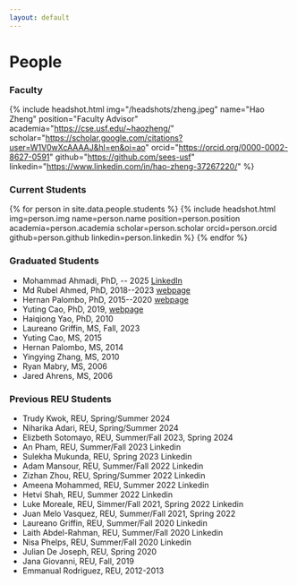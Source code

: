 ```yaml
---
layout: default
---
```

# People
### Faculty
{% include headshot.html img="/headshots/zheng.jpeg" name="Hao Zheng" position="Faculty Advisor" academia="https://cse.usf.edu/~haozheng/" scholar="https://scholar.google.com/citations?user=W1V0wXcAAAAJ&hl=en&oi=ao" orcid="https://orcid.org/0000-0002-8627-0591" github="https://github.com/sees-usf" linkedin="https://www.linkedin.com/in/hao-zheng-37267220/" %}
### Current Students
<div class="grid">
{% for person in site.data.people.students %}
    {% include headshot.html img=person.img name=person.name position=person.position academia=person.academia scholar=person.scholar orcid=person.orcid github=person.github linkedin=person.linkedin %}
{% endfor %}
</div>

### Graduated Students
- Mohammad Ahmadi, PhD, -- 2025 [LinkedIn](https://www.linkedin.com/in/mohammad-ahmadi-ba27a91a3/)
- Md Rubel Ahmed, PhD, 2018--2023 [webpage](https://rubelahmed57.github.io/)
- Hernan Palombo, PhD, 2015--2020 [webpage](https://www.linkedin.com/in/hernanpalombo)
- Yuting Cao, PhD, 2019, [webpage](https://www.linkedin.com/in/caoyuting/?ts=1576368962044&trk=profile_share_wechat&from=singlemessage&isappinstalled=0)
- Haiqiong Yao, PhD, 2010
- Laureano Griffin, MS, Fall, 2023
- Yuting Cao, MS, 2015
- Hernan Palombo, MS, 2014
- Yingying Zhang, MS, 2010
- Ryan Mabry, MS, 2006
- Jared Ahrens, MS, 2006

### Previous REU Students
- Trudy Kwok, REU, Spring/Summer 2024
- Niharika Adari, REU, Spring/Summer 2024
- Elizbeth Sotomayo, REU, Summer/Fall 2023, Spring 2024
- An Pham, REU, Summer/Fall 2023 Linkedin
- Sulekha Mukunda, REU, Spring 2023 Linkedin
- Adam Mansour, REU, Summer/Fall 2022 Linkedin
- Zizhan Zhou, REU, Spring/Summer 2022 Linkedin
- Ameena Mohammed, REU, Summer 2022 Linkedin
- Hetvi Shah, REU, Summer 2022 Linkedin
- Luke Moreale, REU, Simmer/Fall 2021, Spring 2022 Linkedin
- Juan Melo Vasquez, REU, Summer/Fall 2021, Spring 2022
- Laureano Griffin, REU, Summer/Fall 2020 Linkedin
- Laith Abdel-Rahman, REU, Summer/Fall 2020 Linkedin
- Nisa Phelps, REU, Summer/Fall 2020 Linkedin
- Julian De Joseph, REU, Spring 2020
- Jana Giovanni, REU, Fall, 2019
- Emmanual Rodriguez, REU, 2012-2013
